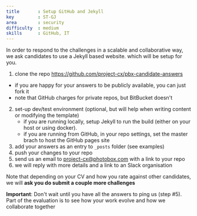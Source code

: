 ```yaml
---
title       : Setup GitHub and Jekyll
key         : ST-GJ
area        : security
difficulty  : medium
skills      : GitHub, IT
---
```


In order to respond to the challenges in a scalable and collaborative way, we
ask candidates to use a Jekyll based website. which will be setup for you.

1. clone the repo https://github.com/project-cx/pbx-candidate-answers
  - if you are happy for your answers to be publicly available, you can just fork it
  - note that GitHub charges for private repos, but BitBucket doesn't
2. set-up dev/test environment (optional, but will help when writing content or modifying the template)
    - if you are running locally, setup Jekyll to run the build (either on your host or using docker).
    - if you are running from GitHub, in your repo settings, set the master brach to host the GitHub pages site
3. add your answers as an entry to `_posts` folder (see examples)
4. push your changes to your repo
5. send us an email to project-cx@photobox.com with a link to  your repo
6. we will reply with more details and a link to an Slack organisation

Note that depending on your CV and how you rate against other candidates, we
will **ask you do submit a couple more challenges**

**Important**: Don't wait until you have all the answers to ping us (step #5). Part of the
evaluation is to see how your work evolve and how we collaborate together